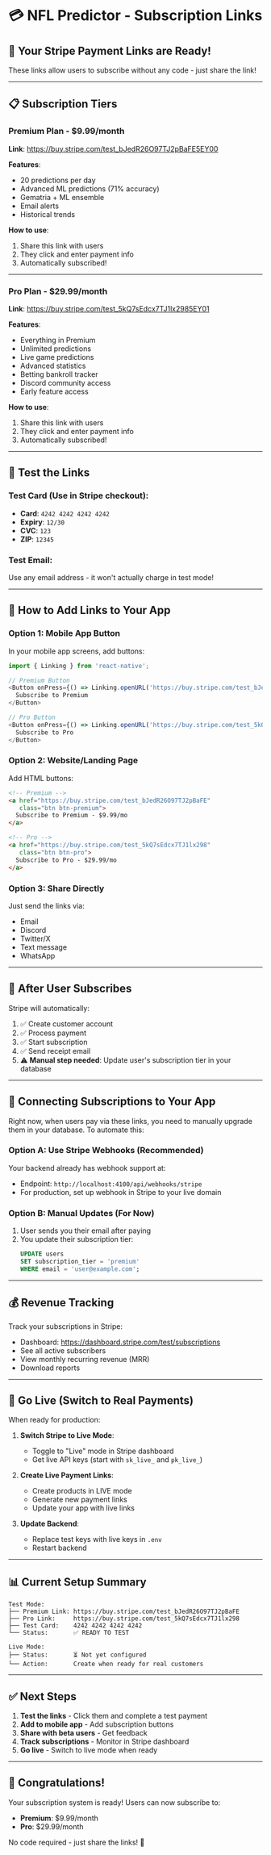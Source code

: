# 💳 NFL Predictor - Subscription Links

## 🎉 Your Stripe Payment Links are Ready!

These links allow users to subscribe without any code - just share the link!

---

## 📋 Subscription Tiers

### Premium Plan - $9.99/month
**Link**: https://buy.stripe.com/test_bJedR26O97TJ2pBaFE5EY00

**Features**:
- 20 predictions per day
- Advanced ML predictions (71% accuracy)
- Gematria + ML ensemble
- Email alerts
- Historical trends

**How to use**:
1. Share this link with users
2. They click and enter payment info
3. Automatically subscribed!

---

### Pro Plan - $29.99/month
**Link**: https://buy.stripe.com/test_5kQ7sEdcx7TJ1lx2985EY01

**Features**:
- Everything in Premium
- Unlimited predictions
- Live game predictions
- Advanced statistics
- Betting bankroll tracker
- Discord community access
- Early feature access

**How to use**:
1. Share this link with users
2. They click and enter payment info
3. Automatically subscribed!

---

## 🧪 Test the Links

### Test Card (Use in Stripe checkout):
- **Card**: `4242 4242 4242 4242`
- **Expiry**: `12/30`
- **CVC**: `123`
- **ZIP**: `12345`

### Test Email:
Use any email address - it won't actually charge in test mode!

---

## 🔗 How to Add Links to Your App

### Option 1: Mobile App Button
In your mobile app screens, add buttons:

```javascript
import { Linking } from 'react-native';

// Premium Button
<Button onPress={() => Linking.openURL('https://buy.stripe.com/test_bJedR26O97TJ2pBaFE')}>
  Subscribe to Premium
</Button>

// Pro Button
<Button onPress={() => Linking.openURL('https://buy.stripe.com/test_5kQ7sEdcx7TJ1lx298')}>
  Subscribe to Pro
</Button>
```

### Option 2: Website/Landing Page
Add HTML buttons:

```html
<!-- Premium -->
<a href="https://buy.stripe.com/test_bJedR26O97TJ2pBaFE"
   class="btn btn-premium">
  Subscribe to Premium - $9.99/mo
</a>

<!-- Pro -->
<a href="https://buy.stripe.com/test_5kQ7sEdcx7TJ1lx298"
   class="btn btn-pro">
  Subscribe to Pro - $29.99/mo
</a>
```

### Option 3: Share Directly
Just send the links via:
- Email
- Discord
- Twitter/X
- Text message
- WhatsApp

---

## 🎯 After User Subscribes

Stripe will automatically:
1. ✅ Create customer account
2. ✅ Process payment
3. ✅ Start subscription
4. ✅ Send receipt email
5. ⚠️ **Manual step needed**: Update user's subscription tier in your database

---

## 🔄 Connecting Subscriptions to Your App

Right now, when users pay via these links, you need to manually upgrade them in your database. To automate this:

### Option A: Use Stripe Webhooks (Recommended)
Your backend already has webhook support at:
- Endpoint: `http://localhost:4100/api/webhooks/stripe`
- For production, set up webhook in Stripe to your live domain

### Option B: Manual Updates (For Now)
1. User sends you their email after paying
2. You update their subscription tier:
   ```sql
   UPDATE users
   SET subscription_tier = 'premium'
   WHERE email = 'user@example.com';
   ```

---

## 💰 Revenue Tracking

Track your subscriptions in Stripe:
- Dashboard: https://dashboard.stripe.com/test/subscriptions
- See all active subscribers
- View monthly recurring revenue (MRR)
- Download reports

---

## 🚀 Go Live (Switch to Real Payments)

When ready for production:

1. **Switch Stripe to Live Mode**:
   - Toggle to "Live" mode in Stripe dashboard
   - Get live API keys (start with `sk_live_` and `pk_live_`)

2. **Create Live Payment Links**:
   - Create products in LIVE mode
   - Generate new payment links
   - Update your app with live links

3. **Update Backend**:
   - Replace test keys with live keys in `.env`
   - Restart backend

---

## 📊 Current Setup Summary

```
Test Mode:
├── Premium Link: https://buy.stripe.com/test_bJedR26O97TJ2pBaFE
├── Pro Link:     https://buy.stripe.com/test_5kQ7sEdcx7TJ1lx298
├── Test Card:    4242 4242 4242 4242
└── Status:       ✅ READY TO TEST

Live Mode:
├── Status:       ⏳ Not yet configured
└── Action:       Create when ready for real customers
```

---

## ✅ Next Steps

1. **Test the links** - Click them and complete a test payment
2. **Add to mobile app** - Add subscription buttons
3. **Share with beta users** - Get feedback
4. **Track subscriptions** - Monitor in Stripe dashboard
5. **Go live** - Switch to live mode when ready

---

## 🎉 Congratulations!

Your subscription system is ready! Users can now subscribe to:
- **Premium**: $9.99/month
- **Pro**: $29.99/month

No code required - just share the links! 🚀
